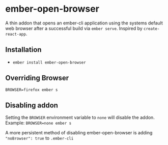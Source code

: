 # ember-open-browser

A thin addon that opens an ember-cli application using the systems default web browser after a successful build via `ember serve`.  Inspired by `create-react-app`.

## Installation

* `ember install ember-open-browser`

## Overriding Browser

`BROWSER=firefox ember s`

## Disabling addon

Setting the `BROWSER` environment variable to `none` will disable the addon.
Example: `BROWSER=none ember s`

A more persistent method of disabling ember-open-browser is adding `"noBrowser": true` to `.ember-cli`
